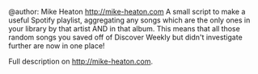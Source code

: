 @author: Mike Heaton
http://mike-heaton.com
A small script to make a useful Spotify playlist, aggregating any songs which
are the only ones in your library by that artist AND in that album.
This means that all those random songs you saved off of Discover Weekly but
didn't investigate further are now in one place!

Full description on http://mike-heaton.com.
